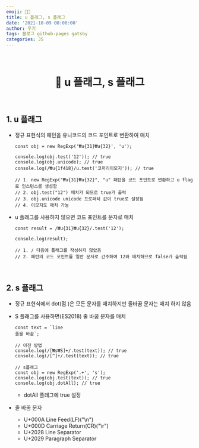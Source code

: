 ```yaml
---
emoji: 👨‍💻
title: u 플래그, s 플래그
date: '2021-10-09 00:00:00'
author: 우기
tags: 블로그 github-pages gatsby
categories: JS
---
```


<br>

<h1 align="center">
  👋  u 플래그, s 플래그
</h1>

<br>

## 1. u 플래그

- 정규 표현식의 패턴을 유니코드의 코드 포인트로 변환하여 매치

  ```tsx
  const obj = new RegExp('₩u{31}₩u{32}', 'u');

  console.log(obj.test('12')); // true
  console.log(obj.unicode); // true
  console.log(/₩u{1f418}/u.test('코끼리이모지')); // true

  // 1. new RegExp("₩u{31}₩u{32}", "u" 패턴을 코드 포인트로 변환하고 u flag로 인스턴스를 생성함
  // 2. obj.test("12") 매치가 되므로 true가 출력
  // 3. obj.unicode unicode 프로퍼티 값이 true로 설정됨
  // 4. 이모지도 매치 가능
  ```

- u 플래그를 사용하지 않으면 코드 포인트를 문자로 매치

  ```tsx
  const result = /₩u{31}₩u{32}/.test('12');

  console.log(result);

  // 1. / 다음에 플래그를 작성하지 않았음
  // 2. 패턴의 코드 포인트를 일반 문자로 간주하여 12와 매치하므로 false가 출력됨
  ```

<br>

## 2. s 플래그

- 정규 표현식에서 dot(점.)은 모든 문자를 매치하지만 줄바꿈 문자는 매치 하지 않음
- S 플래그를 사용하면(ES2018) 줄 바꿈 문자를 매치

  ```tsx
  const text = `line
  줄을 바꿈`;

  // 이전 방법
  console.log(/[₩s₩S]+/.test(text)); // true
  console.log(/[^]+/.test(text)); // true

  // s플래그
  const obj = new RegExp('.+', 's');
  console.log(obj.test(text)); // true
  console.log(obj.dotAll); // true
  ```

  - dotAll 플래그에 true 설정

- 줄 바꿈 문자
  - U+000A Line Feed(LF)("\n")
  - U+000D Carriage Return(CR)("\r")
  - U+2028 Line Separator
  - U+2029 Paragraph Separator

```toc

```
